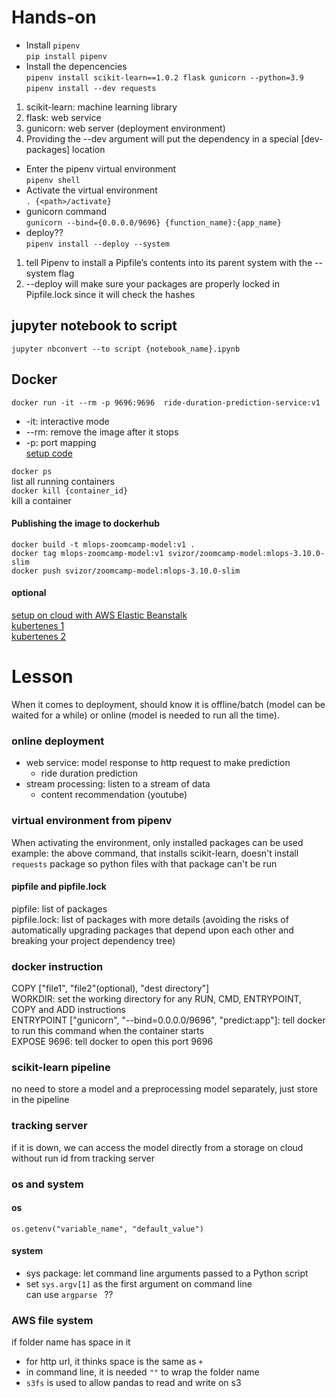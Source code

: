 # Hands-on    
* Install `pipenv`  
```pip install pipenv```   
* Install the depencencies    
```pipenv install scikit-learn==1.0.2 flask gunicorn --python=3.9```   
```pipenv install --dev requests```    
1. scikit-learn: machine learning library
2. flask: web service
3. gunicorn: web server (deployment environment)
4. Providing the --dev argument will put the dependency in a special [dev-packages] location   
* Enter the pipenv virtual environment   
```pipenv shell```
* Activate the virtual environment   
```. {<path>/activate}```    
* gunicorn command    
```gunicorn --bind={0.0.0.0/9696} {function_name}:{app_name}```    
* deploy??    
```pipenv install --deploy --system```    
1. tell Pipenv to install a Pipfile’s contents into its parent system with the --system flag
2. --deploy will make sure your packages are properly locked in Pipfile.lock since it will check the hashes   

## jupyter notebook to script
```jupyter nbconvert --to script {notebook_name}.ipynb```   

## Docker
```docker run -it --rm -p 9696:9696  ride-duration-prediction-service:v1``` 
* -it: interactive mode
* --rm: remove the image after it stops
* -p: port mapping    
[setup code](https://github.com/DataTalksClub/mlops-zoomcamp/tree/main/04-deployment/web-service)    
    
```docker ps```      
list all running containers      
```docker kill {container_id}```    
kill a container
#### Publishing the image to dockerhub    
```docker build -t mlops-zoomcamp-model:v1 .```   
```docker tag mlops-zoomcamp-model:v1 svizor/zoomcamp-model:mlops-3.10.0-slim```   
```docker push svizor/zoomcamp-model:mlops-3.10.0-slim```   

#### optional
[setup on cloud with AWS Elastic Beanstalk](https://github.com/alexeygrigorev/mlbookcamp-code/blob/master/course-zoomcamp/05-deployment/07-aws-eb.md)    
[kubertenes 1](https://github.com/alexeygrigorev/mlbookcamp-code/blob/master/course-zoomcamp/10-kubernetes/05-kubernetes-intro.md)    
[kubertenes 2](https://github.com/alexeygrigorev/mlbookcamp-code/blob/master/course-zoomcamp/10-kubernetes/06-kubernetes-simple-service.md)    
# Lesson
When it comes to deployment, should know it is offline/batch (model can be waited for a while) or online (model is needed to run all the time).
### online deployment
* web service: model response to http request to make prediction
    * ride duration prediction 
* stream processing: listen to a stream of data
    * content recommendation (youtube)

### virtual environment from pipenv
When activating the environment, only installed packages can be used    
example: the above command, that installs scikit-learn, doesn't install `requests` package so python files with that package can't be run    

#### pipfile and pipfile.lock
pipfile: list of packages    
pipfile.lock: list of packages with more details (avoiding the risks of automatically upgrading packages that depend upon each other and breaking your project dependency tree)


### docker instruction
COPY ["file1", "file2"(optional), "dest directory"]    
WORKDIR: set the working directory for any RUN, CMD, ENTRYPOINT, COPY and ADD instructions    
ENTRYPOINT ["gunicorn", "--bind=0.0.0.0/9696", "predict:app"]: tell docker to run this command when the container starts    
EXPOSE 9696: tell docker to open this port 9696     

### scikit-learn pipeline
no need to store a model and a preprocessing model separately, just store in the pipeline    

### tracking server
if it is down, we can access the model directly from a storage on cloud without run id from tracking server    

### os and system
#### os
```os.getenv("variable_name", "default_value")```    
#### system
* sys package: let command line arguments passed to a Python script    
* set `sys.argv[1]` as the first argument on command line    
can use `argparse ` ??
### AWS file system
if folder name has space in it
* for http url, it thinks space is the same as `+`
* in command line, it is needed `""` to wrap the folder name
* `s3fs` is used to allow pandas to read and write on s3